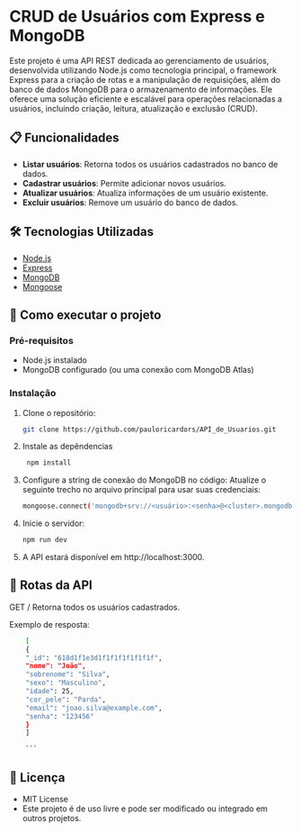 # CRUD de Usuários com Express e MongoDB

Este projeto é uma API REST dedicada ao gerenciamento de usuários, desenvolvida utilizando Node.js como tecnologia principal, o framework Express para a criação de rotas e a manipulação de requisições, além do banco de dados MongoDB para o armazenamento de informações. Ele oferece uma solução eficiente e escalável para operações relacionadas a usuários, incluindo criação, leitura, atualização e exclusão (CRUD).

## 📋 Funcionalidades

- **Listar usuários**: Retorna todos os usuários cadastrados no banco de dados.
- **Cadastrar usuários**: Permite adicionar novos usuários.
- **Atualizar usuários**: Atualiza informações de um usuário existente.
- **Excluir usuários**: Remove um usuário do banco de dados.

## 🛠️ Tecnologias Utilizadas

- [Node.js](https://nodejs.org/)
- [Express](https://expressjs.com/)
- [MongoDB](https://www.mongodb.com/)
- [Mongoose](https://mongoosejs.com/)

## 🚀 Como executar o projeto

### Pré-requisitos

- Node.js instalado
- MongoDB configurado (ou uma conexão com MongoDB Atlas)

### Instalação

1. Clone o repositório:

   ```bash
   git clone https://github.com/pauloricardors/API_de_Usuarios.git

   ```

2. Instale as depêndencias

   ```bash
    npm install
   ```

3. Configure a string de conexão do MongoDB no código: Atualize o seguinte trecho no arquivo principal para usar suas credenciais:

   ```bash
   mongoose.connect('mongodb+srv://<usuário>:<senha>@<cluster>.mongodb.net/?retryWrites=true&w=majority');
   ```

4. Inicie o servidor:

   ```bash
   npm run dev
   ```

5. A API estará disponível em http://localhost:3000.

## 📝 Rotas da API

GET /
Retorna todos os usuários cadastrados.

Exemplo de resposta:

````bash
    [
    {
    "_id": "618d1f1e3d1f1f1f1f1f1f1f",
    "nome": "João",
    "sobrenome": "Silva",
    "sexo": "Masculino",
    "idade": 25,
    "cor_pele": "Parda",
    "email": "joao.silva@example.com",
    "senha": "123456"
    }
    ]

    ```
````
## 📄 Licença

- MIT License
- Este projeto é de uso livre e pode ser modificado ou integrado em outros projetos.
